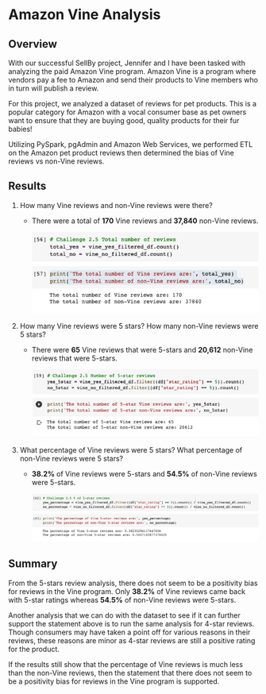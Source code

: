 # **Amazon Vine Analysis**

## **Overview**
With our successful SellBy project, Jennifer and I have been tasked with analyzing the paid Amazon Vine program.  Amazon Vine is a program where vendors pay a fee to Amazon and send their products to Vine members who in turn will publish a review. 

For this project, we analyzed a dataset of reviews for pet products.  This is a popular category for Amazon with a vocal consumer base as pet owners want to ensure that they are buying good, quality products for their fur babies! 

Utilizing PySpark, pgAdmin and Amazon Web Services, we performed ETL on the Amazon pet product reviews then determined the bias of Vine reviews vs non-Vine reviews.

## **Results**

1. How many Vine reviews and non-Vine reviews were there?

    - There were a total of **170** Vine reviews and **37,840** non-Vine reviews.

        ![total_reviews](Images/total_reviews.png)

2. How many Vine reviews were 5 stars? How many non-Vine reviews were 5 stars?

    - There were **65** Vine reviews that were 5-stars and **20,612** non-Vine reviews that were 5-stars.

        ![total_5star_reviews](Images/total_5star_reviews.png)

3. What percentage of Vine reviews were 5 stars? What percentage of non-Vine reviews were 5 stars?

    - **38.2%** of Vine reviews were 5-stars and **54.5%** of non-Vine reviews were 5-stars.

        ![%_5star_reviews](Images/%_5star_reviews.png)

## **Summary**

 From the 5-stars review analysis, there does not seem to be a positivity bias for reviews in the Vine program.  Only **38.2%** of Vine reviews came back with 5-star ratings whereas **54.5%** of non-Vine reviews were 5-stars.  

 Another analysis that we can do with the dataset to see if it can further support the statement above is to run the same analysis for 4-star reviews.  Though consumers may have taken a point off for various reasons in their reviews, these reasons are minor as 4-star reviews are still a positive rating for the product.
 
 If the results still show that the percentage of Vine reviews is much less than the non-Vine reviews, then the statement that there does not seem to be a positivity bias for reviews in the Vine program is supported.
